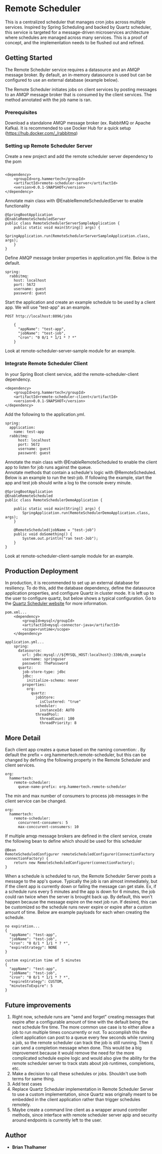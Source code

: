 # Remote Scheduler

This is a centralized scheduler that manages cron jobs across multiple services.  Inspired by Spring Scheduling and backed by 
Quartz scheduler, this service is targeted for a message-driven microservices architecture where schedules 
are managed across many services.  This is a proof of concept, and the implementation needs to be flushed out and refined.

## Getting Started

The Remote Scheduler service requires a datasource and an AMQP message broker.  By default, 
an in-memory datasource is used but can be configured to use an external database (example below).  

The Remote Scheduler initiates jobs on client services by posting messages to an AMQP message broker 
that is consumed by the client services.  The method annotated with the job name is ran.  


### Prerequisites

Download a standalone AMQP message broker (ex. RabbitMQ or Apache Kafka).  It is recommended to use Docker Hub 
for a quick setup (https://hub.docker.com/_/rabbitmq)


### Setting up Remote Scheduler Server

Create a new project and add the remote scheduler server dependency to the pom

```

<dependency>
    <groupId>org.hammertech</groupId>
    <artifactId>remote-scheduler-server</artifactId>
    <version>0.0.1-SNAPSHOT</version>
</dependency>
```

Annotate main class with @EnableRemoteScheduledServer to enable functionality

```
@SpringBootApplication
@EnableRemoteScheduledServer
public class RemoteSchedulerServerSampleApplication {
    public static void main(String[] args) {
        SpringApplication.run(RemoteSchedulerServerSampleApplication.class, args);
    }
}
```

Define AMQP message broker properties in application.yml file.  Below is the default.

```
spring:
  rabbitmq:
    host: localhost
    port: 5672
    username: guest
    password: guest
```

Start the application and create an example schedule to be used by a client app.  We will use "test-app" as an example.  

```
POST http://localhost:8096/jobs

    {
      "appName": "test-app",
      "jobName": "test-job",
      "cron": "0 0/1 * 1/1 * ? *"
    }
```

Look at remote-scheduler-server-sample module for an example.

### Integrate Remote Scheduler Client

In your Spring Boot client service, add the remote-scheduler-client dependency.

```
<dependency>
    <groupId>org.hammertech</groupId>
    <artifactId>remote-scheduler-client</artifactId>
    <version>0.0.1-SNAPSHOT</version>
</dependency>
```
  
Add the following to the application.yml.

```
spring:
  application:
    name: test-app
  rabbitmq:
      host: localhost
      port: 5672
      username: guest
      password: guest
```

Annotate the main class with @EnableRemoteScheduled to enable the client app to listen for job runs against the queue.  
Annotate methods that contain a schedule's logic with @RemoteScheduled.  Below is an example
to run the test-job.  If following the example, start the app and test job should write a log to the console every minute.

```
@SpringBootApplication
@EnableRemoteScheduled
public class RemoteSchedulerDemoApplication {

    public static void main(String[] args) {
        SpringApplication.run(RemoteSchedulerDemoApplication.class, args);
    }

    @RemoteScheduled(jobName = "test-job")
    public void doSomething() {
        System.out.println("ran test-Job");
    }
}
```

Look at remote-scheduler-client-sample module for an example.

## Production Deployment

In production, it is recommended to set up an external database for resiliency.  To do this, add the database dependency, 
define the datasource application properties, and configure Quartz in cluster mode.  It is left up to the user to configure 
quartz, but below shows a typical configuration.  Go to the [Quartz Scheduler website](http://www.quartz-scheduler.org/overview/)
 for more information.

```
pom.xml...
    <dependency>
        <groupId>mysql</groupId>
        <artifactId>mysql-connector-java</artifactId>
        <scope>runtime</scope>
    </dependency>

application.yml...
    spring:
      datasource:
        url: jdbc:mysql://${MYSQL_HOST:localhost}:3306/db_example
        username: springuser
        password: ThePassword
      quartz:
        job-store-type: jdbc
        jdbc:
          initialize-schema: never
        properties:
          org:
            quartz:
              jobStore:
                isClustered: "true"
              scheduler:
                instanceId: AUTO
              threadPool:
                threadCount: 100
                threadPriority: 8
```

## More Detail

Each client app creates a queue based on the naming convention: <prefix>.<app name>
By default the prefix = org.hammertech.remote-scheduler, but this can be changed by defining the following property 
in the Remote Scheduler and client services.  

```
org:
  hammertech:
    remote-scheduler:
      queue-name-prefix: org.hammertech.remote-scheduler
```

The min and max number of consumers to process job messages in the client service can be changed.

```
org:
  hammertech:
    remote-scheduler:
      concurrent-consumers: 5
      max-conccurent-consumers: 10
```

If multiple amqp message brokers are defined in the client service, create the following bean 
to define which should be used for this scheduler

```
@Bean
RemoteScheduledConfigurer remoteScheduledConfigurer(ConnectionFactory connectionFactory) {
    return new RemoteScheduledConfigurer(connectionFactory);
}
```

When a schedule is scheduled to run, the Remote Scheduler Server posts a message to the app's queue.  Typically the
job is ran almost immediately, but if the client app is currently down or failing the message can get stale.  Ex, if 
a schedule runs every 5 minutes and the app is down for 6 minutes, the job could ran twice when the server 
is brought back up.  By default, this won't happen because the message expire on the next job run.  If desired, this can be customized 
so the schedule runs never expire or expire after a custom amount of time.  Below are example payloads for each when creating
the schedule.

```
no expiration...
{
  "appName": "test-app",
  "jobName": "test-job",
  "cron": "0 0/1 * 1/1 * ? *",
  "expireStrategy": NONE
}

custom expiration time of 5 minutes
{
  "appName": "test-app",
  "jobName": "test-job",
  "cron": "0 0/1 * 1/1 * ? *",
  "expireStrategy": CUSTOM,
  "minutesToExpire": 5
}

```
## Future improvements

1) Right now, schedule runs are "send and forget" creating messages that expire after a configurable amount of 
time with the default being the next schedule fire time.  The more common use case is to either allow a job to run 
multiple times concurrently or not.  To accomplish this the client application can post to a queue every few seconds 
while running a job, so the remote scheduler can track the job is still running.  Then it can send a completion message 
when done.  This would be a big improvement because it would remove the need for the more complicated schedule expire 
logic and would also give the ability for the remote scheduler server to track stats about job runtimes, completions, etc.  
2) Make a decision to call these schedules or jobs.  Shouldn't use both terms for same thing.
3) Add test cases
4) Replace Quartz Scheduler implementation in Remote Scheduler Server to use a custom implementation, since Quartz
was originally meant to be embedded in the client application rather than trigger schedules remotely.
5) Maybe create a command line client as a wrapper around controller methods, since interface with remote scheduler 
server apip and security around endpoints is currently left to the user.

## Author

* **Brian Thalhamer**